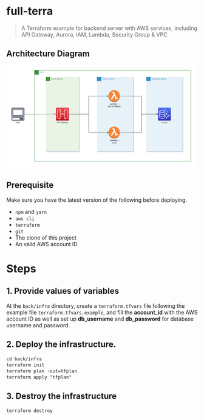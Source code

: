 # full-terra

> A Terraform example for backend server with AWS services, including API Gateway, Aurora, IAM, Lambda, Security Group & VPC

## Architecture Diagram

<img src="./diagram/infra_back.jpg">

## Prerequisite
Make sure you have the latest version of the following before deploying.
- `npm` and `yarn`
- `aws cli`
- `terraform`
- `git`
- The clone of this project
- An valid AWS account ID

# Steps
## 1. Provide values of variables

At the `back/infra` directory, create a `terraform.tfvars` file following the example file `terraform.tfvars.example`, and fill the **account_id** with the AWS account ID as well as set up **db_username** and **db_password** for database username and password.

## 2. Deploy the infrastructure.

```
cd back/infra
terraform init
terraform plan -out=tfplan
terraform apply "tfplan"
```

## 3. Destroy the infrastructure

```
terraform destroy
```